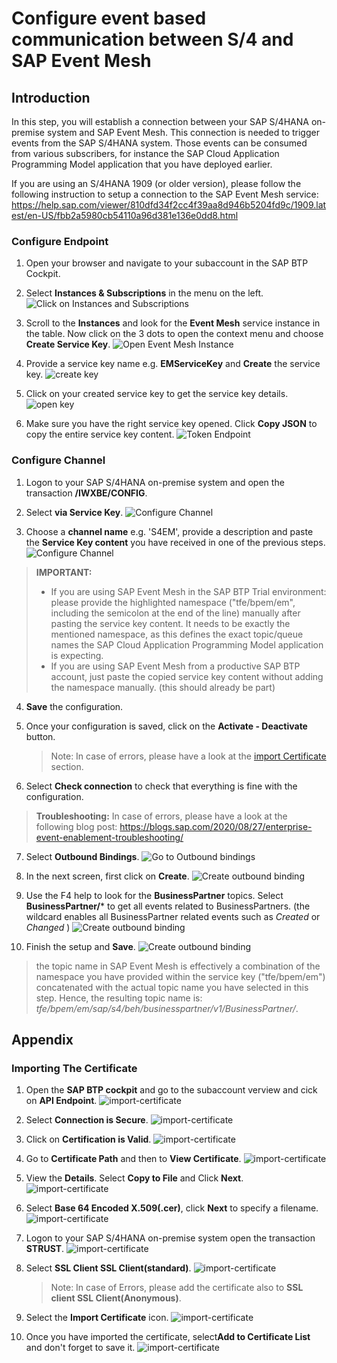 # Configure event based communication between S/4 and SAP Event Mesh
## Introduction

In this step, you will establish a connection between your SAP S/4HANA on-premise system and SAP Event Mesh. This connection is needed to trigger events from the SAP S/4HANA system. Those events can be consumed from various subscribers, for instance the SAP Cloud Application Programming Model application that you have deployed earlier. 

If you are using an S/4HANA 1909 (or older version), please follow the following instruction to setup a connection to the SAP Event Mesh service: https://help.sap.com/viewer/810dfd34f2cc4f39aa8d946b5204fd9c/1909.latest/en-US/fbb2a5980cb54110a96d381e136e0dd8.html

### Configure Endpoint

1. Open your browser and navigate to your subaccount in the SAP BTP Cockpit. 
2. Select **Instances & Subscriptions** in the menu on the left.
   ![Click on Instances and Subscriptions](./images/instances.png)

3. Scroll to the **Instances** and look for the **Event Mesh** service instance in the table. Now click on the 3 dots to open the context menu and choose **Create Service Key**.
   ![Open Event Mesh Instance](./images/service-key-creation.png)

5. Provide a service key name e.g. **EMServiceKey** and **Create** the service key.
   ![create key](./images/EventBased2.png)

6.  Click on your created service key to get the service key details.
   ![open key](./images/open-servicekey.png)

7. Make sure you have the right service key opened. Click **Copy JSON** to copy the entire service key content. 
 ![Token Endpoint](./images/copy-key-json.png)
 
 ### Configure Channel

1. Logon to your SAP S/4HANA on-premise system and open the transaction **/IWXBE/CONFIG**.
2. Select **via Service Key**.
   ![Configure Channel](./images/EventBased4.png)

3. Choose a **channel name** e.g. 'S4EM', provide a description and paste the **Service Key content** you have received in one of the previous steps. 
   ![Configure Channel](./images/eventmesh-trial.png)
> **IMPORTANT:** 
>
> - If you are using SAP Event Mesh in the SAP BTP Trial environment: please provide the highlighted namespace ("tfe/bpem/em", including the semicolon at the end of the line) manually after pasting the service key content. It needs to be exactly the mentioned namespace, as this defines the exact topic/queue names the SAP Cloud Application Programming Model application is expecting.
> - If you are using SAP Event Mesh from a productive SAP BTP account, just paste the copied service key content without adding the namespace manually. (this should already be part)

4. **Save** the configuration.

5. Once your configuration is saved, click on the **Activate - Deactivate** button.
   > Note: In case of errors, please have a look at the [import Certificate](#importing-the-certificate) section.

6. Select **Check connection** to check that everything is fine with the configuration.
> **Troubleshooting:** In case of errors, please have a look at the following blog post: https://blogs.sap.com/2020/08/27/enterprise-event-enablement-troubleshooting/

7. Select **Outbound Bindings**.
   ![Go to Outbound bindings](./images/outbound-bindings.png) 

8. In the next screen, first click on **Create**.
   ![Create outbound binding](./images/create-outbound-binding.png) 

 9.  Use the F4 help to look for the **BusinessPartner** topics. Select **BusinessPartner/*** to get all events related to BusinessPartners. (the wildcard enables all BusinessPartner related events such as *Created* or *Changed* )
   ![Create outbound binding](./images/topic-filter.png) 

10. Finish the setup and **Save**. 
   ![Create outbound binding](./images/finish-outbound-binding.png) 

> the topic name in SAP Event Mesh is effectively a combination of the namespace you have provided within the service key ("tfe/bpem/em") concatenated with the actual topic name you have selected in this step. Hence, the resulting topic name is: *tfe/bpem/em/sap/s4/beh/businesspartner/v1/BusinessPartner/*. 

## Appendix

### Importing The Certificate 

1. Open the **SAP BTP cockpit** and go to the subaccount verview and cick on **API Endpoint**.
   ![import-certificate](./images/importCertificate1.png)

2. Select **Connection is Secure**.
   ![import-certificate](./images/importCertificate2.png)

3. Click on **Certification is Valid**.
   ![import-certificate](./images/importCertificate3.png)

4. Go to **Certificate Path** and then to **View Certificate**.
   ![import-certificate](./images/importCertificate4.png)

5. View the **Details**. Select **Copy to File** and Click **Next**.
   ![import-certificate](./images/importCertificate5.png)

6. Select **Base 64 Encoded X.509(.cer)**, click **Next** to specify a filename.
   ![import-certificate](./images/importCertificate6.png)

7. Logon to your SAP S/4HANA on-premise system open the transaction **STRUST**. 
   ![import-certificate](./images/importCertificate7.png)

8. Select **SSL Client SSL Client(standard)**.
   ![import-certificate](./images/importCertificate8.png)
   > Note: In case of Errors, please add the certificate also to **SSL client SSL Client(Anonymous)**.

10. Select the **Import Certificate** icon.
   ![import-certificate](./images/importCertificate9.png)

11. Once you have imported the certificate, select**Add to Certificate List** and don't forget to save it.
   ![import-certificate](./images/importCertificate10.png)
